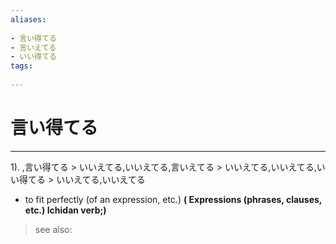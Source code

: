 ```yaml
---
aliases:
    
- 言い得てる
- 言いえてる
- いい得てる
tags:
    
---
```


# 言い得てる
---
1).
,言い得てる > いいえてる,いいえてる,言いえてる > いいえてる,いいえてる,いい得てる > いいえてる,いいえてる

- to fit perfectly (of an expression, etc.)
**( Expressions (phrases, clauses, etc.) Ichidan verb;)**
> see also: 
            